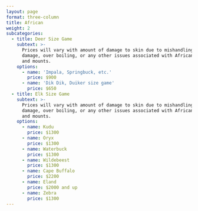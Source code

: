 ```yaml
---
layout: page
format: three-column
title: African
weight: 2
subcategories:
  - title: Deer Size Game
    subtext: >-
      Prices will vary with amount of damage to skin due to mishandling, bug
      damage, over boiling, or any other issues associated with African skins
      and mounts.
    options:
      - name: 'Impala, Springbuck, etc.'
        price: $900
      - name: 'Dik Dik, Duiker size game'
        price: $650
  - title: Elk Size Game
    subtext: >-
      Prices will vary with amount of damage to skin due to mishandling, bug
      damage, over boiling, or any other issues associated with African skins
      and mounts.
    options:
      - name: Kudu
        price: $1300
      - name: Oryx
        price: $1300
      - name: Waterbuck
        price: $1300
      - name: Wildebeest
        price: $1300
      - name: Cape Buffalo
        price: $2200
      - name: Eland
        price: $2000 and up
      - name: Zebra
        price: $1300
---
```


